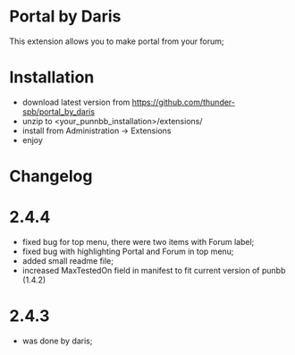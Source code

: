 Portal by Daris
===============

This extension allows you to make portal from your forum;

Installation
===============
 - download latest version from https://github.com/thunder-spb/portal_by_daris
 - unzip to <your_punnbb_installation>/extensions/
 - install from Administration -> Extensions
 - enjoy
 
Changelog
==============

2.4.4
===
 - fixed bug for top menu, there were two items with Forum label;
 - fixed bug with highlighting Portal and Forum in top menu;
 - added small readme file;
 - increased MaxTestedOn field in manifest to fit current version of punbb (1.4.2)

2.4.3
===
 - was done by daris;